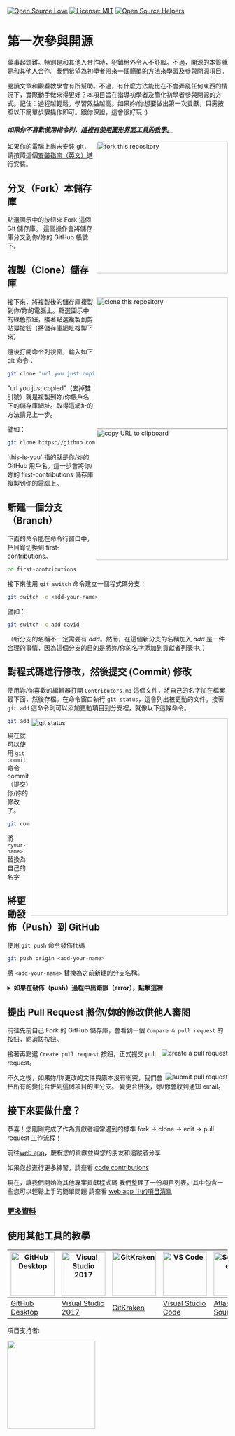 [![Open Source Love](https://badges.frapsoft.com/os/v1/open-source.svg?v=103)](https://github.com/ellerbrock/open-source-badges/)
[![License: MIT](https://img.shields.io/badge/License-MIT-green.svg)](https://opensource.org/licenses/MIT)
[![Open Source Helpers](https://www.codetriage.com/roshanjossey/first-contributions/badges/users.svg)](https://www.codetriage.com/roshanjossey/first-contributions)

# 第一次參與開源

萬事起頭難。特別是和其他人合作時，犯錯格外令人不舒服。不過，開源的本質就是和其他人合作。我們希望為初學者帶來一個簡單的方法來學習及參與開源項目。

閱讀文章和觀看教學會有所幫助。不過，有什麼方法能比在不會弄亂任何東西的情況下，實際動手做來得更好？本項目旨在指導初學者及簡化初學者參與開源的方式。記住：過程越輕鬆，學習效益越高。如果妳/你想要做出第一次貢獻，只需按照以下簡單步驟操作即可。跟你保證，這會很好玩 :)

#### _如果你不喜歡使用指令列，[這裡有使用圖形界面工具的教學。](#使用其他工具的教學)_

<img align="right" width="300" src="https://firstcontributions.github.io/assets/Readme/fork.png" alt="fork this repository" />

如果你的電腦上尚未安裝 git，請按照這個[安裝指南（英文）](https://help.github.com/articles/set-up-git/)進行安裝。

## 分叉（Fork）本儲存庫

點選圖示中的按鈕來 Fork 這個 Git 儲存庫。
這個操作會將儲存庫分叉到你/妳的 GitHub 帳號下。

## 複製（Clone）儲存庫

<img align="right" width="300" src="https://firstcontributions.github.io/assets/Readme/clone.png" alt="clone this repository" />

接下來，將複製後的儲存庫複製到你/妳的電腦上。點選圖示中的綠色按鈕，接著點選複製到剪貼簿按鈕（將儲存庫網址複製下來）

隨後打開命令列視窗，輸入如下 git 命令：

```bash
git clone "url you just copied"
```

"url you just copied"（去掉雙引號）就是複製到妳/你帳戶名下的儲存庫網址。取得這網址的方法請見上一步。

<img align="right" width="300" src="https://firstcontributions.github.io/assets/Readme/copy-to-clipboard.png" alt="copy URL to clipboard" />

譬如：

```bash
git clone https://github.com/<this-is-you>/first-contributions.git
```

'this-is-you' 指的就是你/妳的 GitHub 用戶名。這一步會將你/妳的 first-contributions 儲存庫複製到你的電腦上。

## 新建一個分支（Branch）

下面的命令能在命令行窗口中，把目錄切換到 first-contributions。

```bash
cd first-contributions
```

接下來使用 `git switch` 命令建立一個程式碼分支：

```bash
git switch -c <add-your-name>
```

譬如：

```bash
git switch -c add-david
```

（新分支的名稱不一定需要有 _add_。然而，在這個新分支的名稱加入 _add_ 是一件合理的事情，因為這個分支的目的是將妳/你的名字添加到貢獻者列表中。）

## 對程式碼進行修改，然後提交 (Commit) 修改

使用妳/你喜歡的編輯器打開 `Contributors.md` 這個文件，將自己的名字加在檔案最下面，然後存檔。在命令窗口執行 `git status`，這會列出被更動的文件。接著 `git add` 這命令則可以添加更動項目到分支裡，就像以下這條命令。

<img align="right" width="450" src="https://firstcontributions.github.io/assets/Readme/git-status.png" alt="git status" />

```bash
git add Contributors.md
```

現在就可以使用 `git commit` 命令 commit（提交）你/妳的修改了。

```bash
git commit -m "Add <your-name> to Contributors list"
```

將 `<your-name>` 替換為自己的名字

## 將更動發佈（Push）到 GitHub

使用 `git push` 命令發佈代碼

```bash
git push origin <add-your-name>
```

將 `<add-your-name>` 替換為之前新建的分支名稱。

<details>
<summary> <strong>如果在發佈（push）過程中出錯誤（error），點擊這裡</strong> </summary>

- ### 身份驗證錯誤（Authentication Error）
     <pre>remote: Support for password authentication was removed on August 13, 2021. Please use a personal access token instead.
  remote: Please see https://github.blog/2020-12-15-token-authentication-requirements-for-git-operations/ for more information.
  fatal: Authentication failed for 'https://github.com/<your-username>/first-contributions.git/'</pre>
  去 [GitHub's tutorial](https://docs.github.com/en/authentication/connecting-to-github-with-ssh/adding-a-new-ssh-key-to-your-github-account) 學習如何生成新的 SSH 密匙以及配置。

</details>

## 提出 Pull Request 將你/妳的修改供他人審閱

前往先前自己 Fork 的 GitHub 儲存庫，會看到一個 `Compare & pull request` 的按鈕，點選該按鈕。

<img style="float: right;" src="https://firstcontributions.github.io/assets/Readme/compare-and-pull.png" alt="create a pull request" />

接著再點選 `Create pull request` 按鈕，正式提交 pull request。

<img style="float: right;" src="https://firstcontributions.github.io/assets/Readme/submit-pull-request.png" alt="submit pull request" />

不久之後，如果妳/你更改的文件與原本沒有衝突，我們會把所有的變化合併到這個項目的主分支。
變更合併後，妳/你會收到通知 email。

## 接下來要做什麼？

恭喜！您剛剛完成了作為貢獻者經常遇到的標準 fork -> clone -> edit -> pull request 工作流程！

前往[web app](https://firstcontributions.github.io/#social-share)，慶祝您的貢獻並與您的朋友和追蹤者分享

如果您想進行更多練習，請查看 [code contributions](https://github.com/roshanjossey/code-contributions)

現在，讓我們開始為其他專案貢獻程式碼 我們整理了一份項目列表，其中包含一些您可以輕鬆上手的簡單問題 請查看 [web app 中的項目清單](https://firstcontributions.github.io/#project-list)

### [ 更多資料 ](../additional-material/git_workflow_scenarios/additional-material.md)

## 使用其他工具的教學

| <a href="../gui-tool-tutorials/github-desktop-tutorial.md"><img alt="GitHub Desktop" src="https://desktop.github.com/images/desktop-icon.svg" width="100"></a> | <a href="../gui-tool-tutorials/github-windows-vs2017-tutorial.md"><img alt="Visual Studio 2017" src="https://upload.wikimedia.org/wikipedia/commons/c/cd/Visual_Studio_2017_Logo.svg" width="100"></a> | <a href="../gui-tool-tutorials/gitkraken-tutorial.md"><img alt="GitKraken" src="https://firstcontributions.github.io/assets/gui-tool-tutorials/gitkraken-tutorial/gk-icon.png" width="100"></a> | <a href="../gui-tool-tutorials/github-windows-vs-code-tutorial.md"><img alt="VS Code" src="https://upload.wikimedia.org/wikipedia/commons/1/1c/Visual_Studio_Code_1.35_icon.png" width=100></a> | <a href="../gui-tool-tutorials/sourcetree-macos-tutorial.md"><img alt="Sourcetree App" src="https://wac-cdn.atlassian.com/dam/jcr:81b15cde-be2e-4f4a-8af7-9436f4a1b431/Sourcetree-icon-blue.svg" width=100></a> | <a href="../gui-tool-tutorials/github-windows-intellij-tutorial.md"><img alt="IntelliJ IDEA" src="https://upload.wikimedia.org/wikipedia/commons/thumb/9/9c/IntelliJ_IDEA_Icon.svg/512px-IntelliJ_IDEA_Icon.svg.png" width=100></a> |
| -------------------------------------------------------------------------------------------------------------------------------------------------------------- | ------------------------------------------------------------------------------------------------------------------------------------------------------------------------------------------------------ | ----------------------------------------------------------------------------------------------------------------------------------------------------------------------------------------------- | ----------------------------------------------------------------------------------------------------------------------------------------------------------------------------------------------- | --------------------------------------------------------------------------------------------------------------------------------------------------------------------------------------------------------------- | ----------------------------------------------------------------------------------------------------------------------------------------------------------------------------------------------------------------------------------- |
| [GitHub Desktop](../gui-tool-tutorials/github-desktop-tutorial.md)                                                                                             | [Visual Studio 2017](../gui-tool-tutorials/github-windows-vs2017-tutorial.md)                                                                                                                          | [GitKraken](../gui-tool-tutorials/gitkraken-tutorial.md)                                                                                                                                        | [Visual Studio Code](../gui-tool-tutorials/github-windows-vs-code-tutorial.md)                                                                                                                  | [Atlassian Sourcetree](../gui-tool-tutorials/sourcetree-macos-tutorial.md)                                                                                                                                      | [IntelliJ IDEA](../gui-tool-tutorials/github-windows-intellij-tutorial.md)                                                                                                                                                          |

<p>項目支持者:</p>
<p>
  <a href="https://www.digitalocean.com/">
    <img src="https://opensource.nyc3.cdn.digitaloceanspaces.com/attribution/assets/SVG/DO_Logo_horizontal_blue.svg" width="201px">
  </a>
</p>
